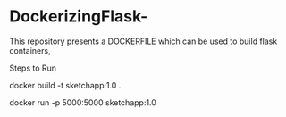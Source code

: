 ﻿# DockerizingFlask-
This repository presents a DOCKERFILE which can be used to build flask containers,

Steps to Run

docker build -t sketchapp:1.0 .

docker run -p 5000:5000 sketchapp:1.0
